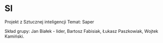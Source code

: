 # SI
Projekt z Sztucznej inteligencji
Temat: Saper

Skład grupy:
Jan Białek - lider, 
Bartosz Fabisiak, 
Łukasz Paszkowiak, 
Wojtek Kamiński.
